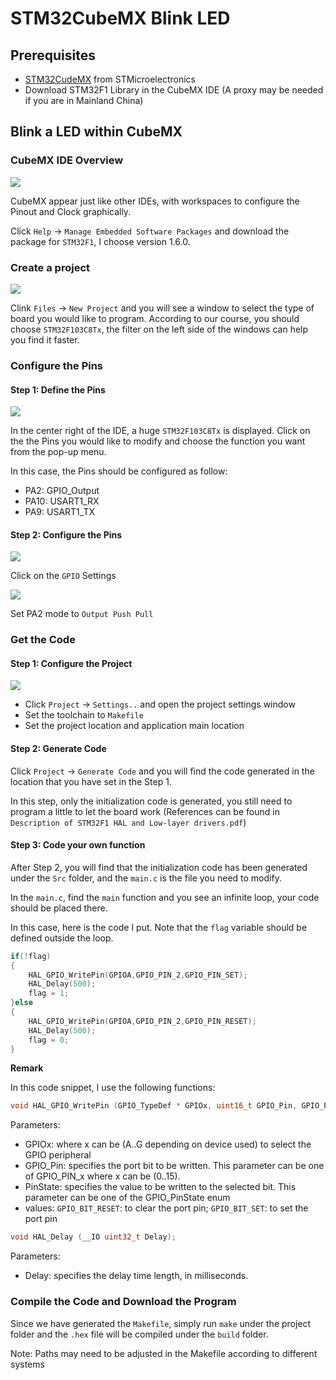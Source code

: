 # STM32CubeMX Blink LED

## Prerequisites

* [STM32CudeMX](http://www.st.com/en/development-tools/stm32cubemx.html) from STMicroelectronics 
* Download STM32F1 Library in the CubeMX IDE (A proxy may be needed if you are in Mainland China)

## Blink a LED within CubeMX

### CubeMX IDE Overview

![](img/cubemx_blink_01.png)

CubeMX appear just like other IDEs, with workspaces to configure the Pinout and Clock graphically. 

Click `Help` -> `Manage Embedded Software Packages` and download the package for `STM32F1`, I choose version 1.6.0.

### Create a project

![](img/cubemx_blink_00.png)

Clink `Files` -> `New Project` and you will see a window to select the type of board you would like to program. According to our course, you should choose `STM32F103C8Tx`, the filter on the left side of the windows can help you find it faster.

### Configure the Pins

#### Step 1: Define the Pins 

![](img/cubemx_blink_02.png)

In the center right of the IDE, a huge `STM32F103C8Tx` is displayed. Click on the the Pins you would like to modify and choose the function you want from the pop-up menu.

In this case, the Pins should be configured as follow:

* PA2:  GPIO_Output
* PA10: USART1_RX
* PA9:  USART1_TX

#### Step 2: Configure the Pins

![](img/cubemx_blink_03.png)

Click on the `GPIO` Settings

![](img/cubemx_blink_04.png)

Set PA2 mode to `Output Push Pull`

### Get the Code

#### Step 1: Configure the Project 

![](img/cubemx_blink_05.png)

* Click `Project` -> `Settings..` and open the project settings window
* Set the toolchain to `Makefile`
* Set the project location and application main location

#### Step 2: Generate Code

Click `Project` -> `Generate Code` and you will find the code generated in the location that you have set in the Step 1.

In this step, only the initialization code is generated, you still need to program a little to let the board work (References can be found in `Description of STM32F1 HAL and Low-layer drivers.pdf`)

#### Step 3: Code your own function

After Step 2, you will find that the initialization code has been generated under the `Src` folder, and the `main.c` is the file you need to modify.

In the `main.c`, find the `main` function and you see an infinite loop, your code should be placed there.

In this case, here is the code I put. Note that the `flag` variable should be defined outside the loop.
```C
if(!flag)
{
    HAL_GPIO_WritePin(GPIOA,GPIO_PIN_2,GPIO_PIN_SET);
    HAL_Delay(500);
    flag = 1;
}else
{
    HAL_GPIO_WritePin(GPIOA,GPIO_PIN_2,GPIO_PIN_RESET);
    HAL_Delay(500);
    flag = 0;
}
```

**Remark**

In this code snippet, I use the following functions:

```C
void HAL_GPIO_WritePin (GPIO_TypeDef * GPIOx, uint16_t GPIO_Pin, GPIO_PinState PinState);
```
Parameters:

* GPIOx: where x can be (A..G depending on device used) to
select the GPIO peripheral
* GPIO_Pin: specifies the port bit to be written. This parameter
can be one of GPIO_PIN_x where x can be (0..15).
* PinState: specifies the value to be written to the selected bit. This parameter can be one of the GPIO_PinState enum
* values: `GPIO_BIT_RESET`: to clear the port pin; `GPIO_BIT_SET`: to set the port pin

```C
void HAL_Delay (__IO uint32_t Delay);
```

Parameters: 
* Delay: specifies the delay time length, in milliseconds.

### Compile the Code and Download the Program

Since we have generated the `Makefile`, simply run `make` under the project folder and the `.hex` file will be compiled under the `build` folder. 

Note: Paths may need to be adjusted in the Makefile according to different systems


